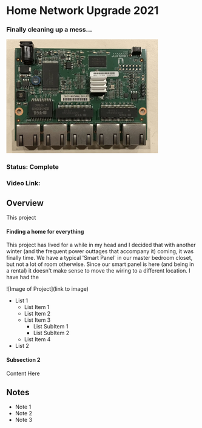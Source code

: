 # Home Network Upgrade 2021
### Finally cleaning up a mess...

<img src="https://github.com/wrcsubers/Other_NetworkUpgrade2021/blob/main/_Component_Shelf/Component_EdgeRouterX.jpg" width="400" alt="Edge Router Detail Photo">

### Status: Complete

### Video Link:

## Overview
This project 

#### Finding a home for everything

This project has lived for a while in my head and I decided that with another winter (and the frequent power outtages that accompany it) coming, it was finally time.  We have a typical 'Smart Panel' in our master bedroom closet, but not a lot of room otherwise.  Since our smart panel is here (and being in a rental) it doesn't make sense to move the wiring to a different location.  I have had the 

![Image of Project](link to image)

* List 1
  * List Item 1
  * List Item 2
  * List Item 3
    * List SubItem 1
    * List SubItem 2
  * List Item 4
* List 2


#### Subsection 2

Content Here
  

## Notes
* Note 1
* Note 2
* Note 3
